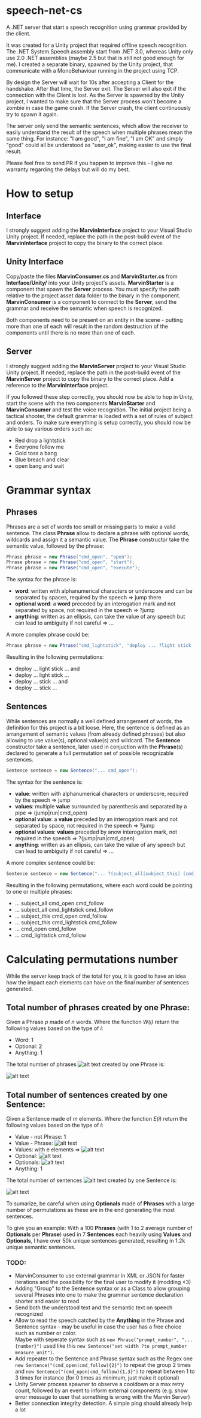 # speech-net-cs
A .NET server that start a speech recognition using grammar provided by the client.

It was created for a Unity project that required offline speech recognition.
The .NET System.Speech assembly start from .NET 3.0, whereas Unity only use 2.0 .NET assemblies (maybe 2.5 but that is still not good enough for me).
I created a separate binary, spawned by the Unity project, that communicate with a MonoBehaviour running in the project using TCP.

By design the Server will wait for 10s after accepting a Client for the handshake. After that time, the Server exit.
The Server will also exit if the connection with the Client is lost.
As the Server is spawned by the Unity project, I wanted to make sure that the Server process won't become a zombie in case the game crash.
If the Server crash, the client continuously try to spawn it again.

The server only send the semantic sentences, which allow the receiver to easily understand the result of the speech when multiple phrases mean the same thing.
For instance: "I am good", "I am fine", "I am OK" and simply "good" could all be understood as "user_ok", making easier to use the final result.

Please feel free to send PR if you happen to improve this - I give no warranty regarding the delays but will do my best.

# How to setup

## Interface
I strongly suggest adding the __MarvinInterface__ project to your Visual Studio Unity project.
If needed, replace the path in the post-build event of the __MarvinInterface__ project to copy the binary to the correct place.

## Unity Interface
Copy/paste the files __MarvinConsumer.cs__ and __MarvinStarter.cs__ from __Interface/Unity/__ into your Unity project's assets.
__MarvinStarter__ is a component that spawn the __Server__ process. You must specify the path relative to the project asset data folder to the binary in the component.
__MarvinConsumer__ is a component to connect to the __Server__, send the grammar and receive the semantic when speech is recognized.

Both components need to be present on an entity in the scene - putting more than one of each will result in the random destruction of the components until there is no more than one of each.

## Server
I strongly suggest adding the __MarvinServer__ project to your Visual Studio Unity project.
If needed, replace the path in the post-build event of the __MarvinServer__ project to copy the binary to the correct place.
Add a reference to the __MarvinInterface__ project.

If you followed these step correctly, you should now be able to hop in Unity, start the scene with the two components __MarvinStarter__ and __MarvinConsumer__ and test the voice recognition.
The initial project being a tactical shooter, the default grammar is loaded with a set of rules of subject and orders.
To make sure everything is setup correctly, you should now be able to say various orders such as:
- Red drop a lightstick
- Everyone follow me
- Gold toss a bang
- Blue breach and clear
- open bang and wait

# Grammar syntax

## Phrases

Phrases are a set of words too small or missing parts to make a valid sentence.
The class __Phrase__ allow to declare a phrase with optional words, wildcards and assign it a semantic value.
The __Phrase__ constructor take the semantic value, followed by the phrase:
```C#
Phrase phrase = new Phrase("cmd_open", "open");
Phrase phrase = new Phrase("cmd_open", "start");
Phrase phrase = new Phrase("cmd_open", "execute");
```

The syntax for the phrase is:
- __word__: written with alphanumerical characters or underscore and can be separated by spaces, required by the speech => jump there
- __optional word__: a __word__ preceded by an interogation mark and not separated by space, not required in the speech => ?jump
- __anything__: written as an ellipsis, can take the value of any speech but can lead to ambiguity if not careful => ...

A more complex phrase could be:
```C#
Phrase phrase = new Phrase("cmd_lightstick", "deploy ... ?light stick ... ?and");
```
Resulting in the following permutations:
- deploy ... light stick ... and
- deploy ... light stick ...
- deploy ... stick ... and
- deploy ... stick ...

## Sentences

While sentences are normally a well defined arrangement of words, the definition for this project is a bit loose.
Here, the sentence is defined as an arrangement of semantic values (from already defined phrases) but also allowing to use value(s), optional value(s) and wildcard.
The __Sentence__ constructor take a sentence, later used in conjuction with the __Phrase__(s) declared to generate a full permutation set of possible recognizable sentences.
```C#
Sentence sentence = new Sentence("... cmd_open");
```

The syntax for the sentence is:
- __value__: written with alphanumerical characters or underscore, required by the speech => jump
- __values__: multiple __value__ surrounded by parenthesis and separated by a pipe => (jump|run|cmd_open)
- __optional value__: a __value__ preceded by an interogation mark and not separated by space, not required in the speech => ?jump
- __optional values__: __values__ preceded by anow interogation mark, not required in the speech => ?(jump|run|cmd_open)
- __anything__: written as an ellipsis, can take the value of any speech but can lead to ambiguity if not careful => ...

A more complex sentence could be:
```C#
Sentence sentence = new Sentence("... ?(subject_all|subject_this) (cmd_open|cmd_lightstick) cmd_follow");
```
Resulting in the following permutations, where each word could be pointing to one or multiple phrases:
- ... subject_all cmd_open cmd_follow
- ... subject_all cmd_lightstick cmd_follow
- ... subject_this cmd_open cmd_follow
- ... subject_this cmd_lightstick cmd_follow
- ... cmd_open cmd_follow
- ... cmd_lightstick cmd_follow

# Calculating permutations number

While the server keep track of the total for you, it is good to have an idea how the impact each elements can have on the final number of sentences generated.

## Total number of phrases created by one Phrase:

Given a Phrase _p_ made of _n_ words.
Where the function _W(i)_ return the following values based on the type of _i_:
- Word: 1
- Optional: 2
- Anything: 1

The total number of phrases ![alt text](https://latex.codecogs.com/gif.latex?\inline&space;&T(p)) created by one Phrase is:

![alt text](https://latex.codecogs.com/gif.latex?T(p)&space;=\prod_{i=0}^{n}iW(i))

## Total number of sentences created by one Sentence:

Given a Sentence made of _m_ elements.
Where the function _E(i)_ return the following values based on the type of _i_:
- Value - not Phrase: 1
- Value - Phrase: ![alt text](https://latex.codecogs.com/gif.latex?\inline&space;&T(p))
- Values: with e elements => ![alt text](https://latex.codecogs.com/gif.latex?\inline&space;\sum_{i=0}^{e}value(i))
- Optional: ![alt text](https://latex.codecogs.com/gif.latex?\inline&space;value(i)&plus;1)
- Optionals: ![alt text](https://latex.codecogs.com/gif.latex?\inline&space;values(i)&plus;1)
- Anything: 1

The total number of sentences ![alt text](https://latex.codecogs.com/gif.latex?\inline&space;&T(s)) created by one Sentence is:

![alt text](https://latex.codecogs.com/gif.latex?T(p)&space;=&space;\prod_{i=0}^{m}iE(i))

To sumarize, be careful when using __Optionals__ made of __Phrases__ with a large number of permutations as these are in the end generating the most sentences.

To give you an example:
With a 100 __Phrases__ (with 1 to 2 average number of __Optionals__ per __Phrase__) used in 7 __Sentences__ each heavily using __Values__ and __Optionals__, I have over 50k unique sentences generated, resulting in 1.2k unique semantic sentences.


### TODO:
- MarvinConsumer to use external grammar in XML or JSON for faster iterations and the possibility for the final user to modify it (modding <3)
- Adding "Group" to the Sentence syntax or as a Class to allow grouping several Phrases into one to make the grammar sentence declaration shorter and easier to read
- Send both the understood text and the semantic text on speech recognized
- Allow to read the speech catched by the __Anything__ in the Phrase and Sentence syntax - may be useful in case the user has a free choice such as number or color.  
Maybe with seperate syntax such as `new Phrase("prompt_number", "...{number}")` used like this `new Sentence("set width ?to prompt_number measure_unit")`.
- Add repeater to the Sentence and Phrase syntax such as the Regex one `new Sentence("(cmd_open|cmd_follow){2}")` to repeat the group 2 times and `new Sentence("(cmd_open|cmd_follow){1,3}")` to repeat between 1 to 3 times for instance (for 0 times as minimum, just make it optional)
- Unity Server process spawner to observe a cooldown or a max retry count, followed by an event to inform external components (e.g. show error message to user that something is wrong with the Marvin Server)
- Better connection integrity detection. A simple ping should already help a lot
